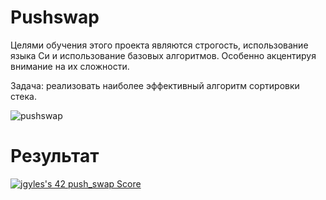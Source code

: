 # Pushswap

Целями обучения этого проекта являются строгость, использование языка Си и использование базовых алгоритмов.
Особенно акцентируя внимание на их сложности.

Задача: реализовать наиболее эффективный алгоритм сортировки стека.

![pushswap](https://user-images.githubusercontent.com/6814254/39968014-7caf603a-56c6-11e8-8859-6231562d3ae8.gif)

# Результат
<a href="https://github.com/JaeSeoKim/badge42"><img src="https://badge42.vercel.app/api/v2/cl394345u012209merytf2tfw/project/2253972" alt="jgyles's 42 push_swap Score" /></a>
